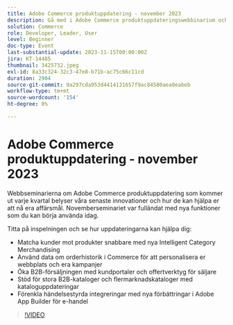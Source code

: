 ```yaml
---
title: Adobe Commerce produktuppdatering - november 2023
description: Gå med i Adobe Commerce produktuppdateringswebbinarium och lär dig hur vi omvandlar plattformen med många nya och spännande funktioner! Vi kommer att visa upp de senaste innovationerna inom e-handeln och hur de hjälper er att öka försäljningen, effektivisera utvecklingen och förbättra resultatet.
solution: Commerce
role: Developer, Leader, User
level: Beginner
doc-type: Event
last-substantial-update: 2023-11-15T00:00:00Z
jira: KT-14485
thumbnail: 3425732.jpeg
exl-id: 8a33c324-32c3-47e8-b71b-ac75c66c11cd
duration: 2904
source-git-commit: 9a297cda953d4414131657f9ac84580aea0eabeb
workflow-type: tm+mt
source-wordcount: '154'
ht-degree: 0%

---
```


# Adobe Commerce produktuppdatering - november 2023

Webbseminarierna om Adobe Commerce produktuppdatering som kommer ut varje kvartal belyser våra senaste innovationer och hur de kan hjälpa er att nå era affärsmål. Novemberseminariet var fulländat med nya funktioner som du kan börja använda idag.

Titta på inspelningen och se hur uppdateringarna kan hjälpa dig:

* Matcha kunder mot produkter snabbare med nya Intelligent Category Merchandising
* Använd data om orderhistorik i Commerce för att personalisera er webbplats och era kampanjer
* Öka B2B-försäljningen med kundportaler och offertverktyg för säljare
* Stöd för stora B2B-kataloger och flermarknadskataloger med kataloguppdateringar
* Förenkla händelsestyrda integreringar med nya förbättringar i Adobe App Builder för e-handel

>[!VIDEO](https://video.tv.adobe.com/v/3425732/?learn=on)
